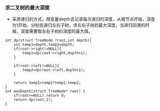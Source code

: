 ### 求二叉树的最大深度




- 采用递归的方式，用变量depth去记录每次递归的深度，从根节点开始，深度为1开始，分别去递归左右子树，求左右子树的最大深度，当递归回溯的时候，深度需要取左右子树的深度的最大值。
```
int dp(struct TreeNode *root,int depth){
    int temp1=depth,temp2=depth;
    if(root->right!=NULL){
        temp1=dp(root->right,depth+1);
    }
    
    if(root->left!=NULL){
        temp2=dp(root->left,depth+1);
    }
    
    return temp1>temp2?temp1:temp2;
}
int maxDepth(struct TreeNode* root) {
    if(root==NULL) return 0;
    return dp(root,1);
}

```
